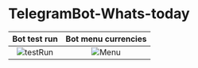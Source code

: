 # TelegramBot-Whats-today

Bot test run        |  Bot menu currencies
:-------------------------:|:-------------------------:
![testRun](https://github.com/dcct0r/telegram-bot/assets/111187206/105b54d2-24f1-42c5-af7a-a3bff0595f91) | ![Menu](https://github.com/dcct0r/telegram-bot/assets/111187206/b4ad4b30-69a7-47b3-8897-e9dd60737eea)
